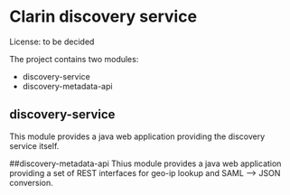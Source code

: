 # Clarin discovery service
License: to be decided


The project contains two modules:
 * discovery-service
 * discovery-metadata-api

## discovery-service
This module provides a java web application providing the discovery service itself.
 
##discovery-metadata-api
Thius module provides a java web application providing a set of REST interfaces
for geo-ip lookup and SAML --> JSON conversion.